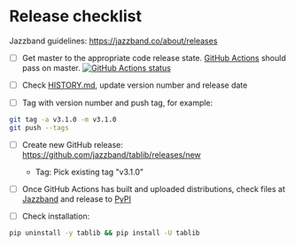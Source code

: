 # Release checklist

Jazzband guidelines: https://jazzband.co/about/releases

* [ ] Get master to the appropriate code release state.
      [GitHub Actions](https://github.com/jazzband/tablib/actions)
      should pass on master.
      [![GitHub Actions status](https://github.com/jazzband/tablib/workflows/Test/badge.svg)](https://github.com/jazzband/tablib/actions)

* [ ] Check [HISTORY.md](https://github.com/jazzband/tablib/blob/master/HISTORY.md),
      update version number and release date

* [ ] Tag with version number and push tag, for example:
```bash
git tag -a v3.1.0 -m v3.1.0
git push --tags
```

* [ ] Create new GitHub release: https://github.com/jazzband/tablib/releases/new
  * Tag: Pick existing tag "v3.1.0"

* [ ] Once GitHub Actions has built and uploaded distributions, check files at
      [Jazzband](https://jazzband.co/projects/tablib) and release to
      [PyPI](https://pypi.org/pypi/tablib)

* [ ] Check installation:
```bash
pip uninstall -y tablib && pip install -U tablib
```
